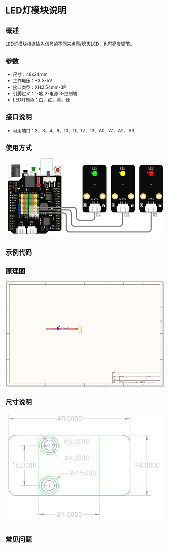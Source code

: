# LED灯模块说明   

## 概述
LED灯模块根据输入信号的不同来点亮/熄灭LED，也可亮度调节。

## 参数 
- 尺寸：48x24mm
- 工作电压：+3.3-5V
- 接口类型：XH2.54mm-3P
- 引脚定义：1-地 2-电源 3-控制端
- LED灯颜色：白、红、黄、绿

## 接口说明
- 可用端口：2、3、4、9、10、11、12、13、A0、A1、A2、A3

## 使用方式
![](./images/02.png)

## 示例代码

## 原理图
![](./images/03.png)

## 尺寸说明
![](./images/01.png)

## 常见问题